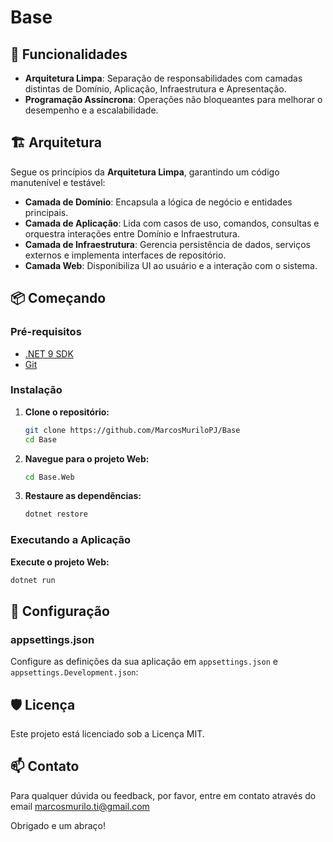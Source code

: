 # Base

## 🚀 Funcionalidades

- **Arquitetura Limpa**: Separação de responsabilidades com camadas distintas de Domínio, Aplicação, Infraestrutura e Apresentação.
- **Programação Assíncrona**: Operações não bloqueantes para melhorar o desempenho e a escalabilidade.

## 🏗 Arquitetura

Segue os princípios da **Arquitetura Limpa**, garantindo um código manutenível e testável:

- **Camada de Domínio**: Encapsula a lógica de negócio e entidades principais.
- **Camada de Aplicação**: Lida com casos de uso, comandos, consultas e orquestra interações entre Domínio e Infraestrutura.
- **Camada de Infraestrutura**: Gerencia persistência de dados, serviços externos e implementa interfaces de repositório.
- **Camada Web**: Disponibiliza UI ao usuário e a interação com o sistema.

## 📦 Começando

### Pré-requisitos

- [.NET 9 SDK](https://dotnet.microsoft.com/download/dotnet/9.0)
- [Git](https://git-scm.com/downloads)

### Instalação

1. **Clone o repositório:**

   ```bash
   git clone https://github.com/MarcosMuriloPJ/Base
   cd Base
   ```

2. **Navegue para o projeto Web:**

   ```bash
   cd Base.Web
   ```

3. **Restaure as dependências:**

   ```bash
   dotnet restore
   ```

### Executando a Aplicação

**Execute o projeto Web:**

```bash
dotnet run
```

## 🔧 Configuração

### appsettings.json

Configure as definições da sua aplicação em `appsettings.json` e `appsettings.Development.json`:

## 🛡 Licença

Este projeto está licenciado sob a Licença MIT.

## 📫 Contato

Para qualquer dúvida ou feedback, por favor, entre em contato através do email marcosmurilo.ti@gmail.com

Obrigado e um abraço!
